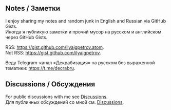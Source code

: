 ## Notes / Заметки

I enjoy sharing my notes and random junk in English and Russian via GitHub Gists.  
Иногда я публикую заметки и прочий мусор на русском и английском через GitHub Gists.

RSS: <https://gist.github.com/ilyaigpetrov.atom>.  
Not RSS: <https://gist.github.com/ilyaigpetrov>.

Веду Telegram-канал «Декрабизация» на русском без выраженной тематики: <https://t.me/decrabru>.

## Discussions / Обсуждения

For public discussions with me see [Discussions].  
Для публичных обсуждений со мной см. [Discussions].

[Discussions]: https://github.com/ilyaigpetrov/ilyaigpetrov/discussions
